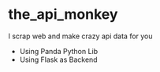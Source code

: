 # the_api_monkey
I scrap web and make crazy api data for you
- Using Panda Python Lib
- Using Flask as Backend